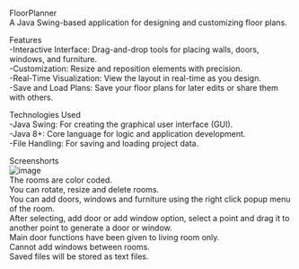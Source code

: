 FloorPlanner  
A Java Swing-based application for designing and customizing floor plans.  

Features   
-Interactive Interface: Drag-and-drop tools for placing walls, doors, windows, and furniture.  
-Customization: Resize and reposition elements with precision.  
-Real-Time Visualization: View the layout in real-time as you design.  
-Save and Load Plans: Save your floor plans for later edits or share them with others.  

Technologies Used  
-Java Swing: For creating the graphical user interface (GUI).  
-Java 8+: Core language for logic and application development.  
-File Handling: For saving and loading project data.  

Screenshorts  
![image](https://github.com/user-attachments/assets/41c18fa5-a2a4-4a48-b133-7b067a7ad674)  
The rooms are color coded.  
You can rotate, resize and delete rooms.  
You can add doors, windows and furniture using the right click popup menu of the room.  
After selecting, add door or add window option, select a point and drag it to another point to generate a door or window.  
Main door functions have been given to living room only.  
Cannot add windows between rooms.  
Saved files will be stored as text files.  
